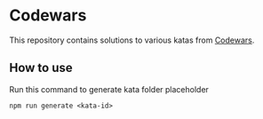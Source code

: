 # Codewars

This repository contains solutions to various katas from [Codewars](https://www.codewars.com).

## How to use

Run this command to generate kata folder placeholder

```
npm run generate <kata-id>
```
